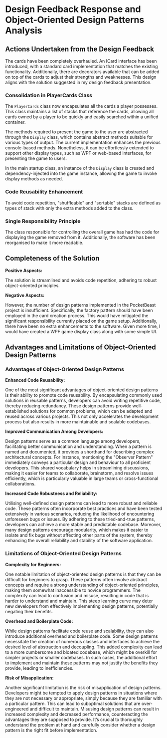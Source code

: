 # Design Feedback Response and Object-Oriented Design Patterns Analysis

## Actions Undertaken from the Design Feedback

The cards have been completely overhauled. An ICard interface has been introduced, with a standard card implementation that matches the existing functionality. Additionally, there are decorators available that can be added on top of the cards to adjust their strengths and weaknesses. This design aligns with the solution suggested in my design feedback presentation.

### Consolidation in PlayerCards Class

The `PlayerCards` class now encapsulates all the cards a player possesses. This class maintains a list of stacks that reference the cards, allowing all cards owned by a player to be quickly and easily searched within a unified container.

The methods required to present the game to the user are abstracted through the `Display` class, which contains abstract methods suitable for various types of output. The current implementation enhances the previous console-based methods. Nonetheless, it can be effortlessly extended to support other display types, such as WPF or web-based interfaces, for presenting the game to users.

In the main startup class, an instance of the `Display` class is created and dependency-injected into the game instance, allowing the game to invoke display methods as needed.

### Code Reusability Enhancement

To avoid code repetition, "shuffleable" and "sortable" stacks are defined as types of stack with only the extra methods added to the class.

### Single Responsibility Principle

The class responsible for controlling the overall game has had the code for displaying the game removed from it. Additionally, the software has been reorganised to make it more readable.

## Completeness of the Solution

**Positive Aspects:**

The solution is streamlined and avoids code repetition, adhering to robust object-oriented principles.

**Negative Aspects:**

However, the number of design patterns implemented in the PocketBeast project is insufficient. Specifically, the factory pattern should have been employed in the card creation process. This would have mitigated the significant responsibility currently placed on the game setup. Additionally, there have been no extra enhancements to the software. Given more time, I would have created a WPF game display class along with some simple UI.

## Advantages and Limitations of Object-Oriented Design Patterns

### Advantages of Object-Oriented Design Patterns

**Enhanced Code Reusability:**

One of the most significant advantages of object-oriented design patterns is their ability to promote code reusability. By encapsulating commonly used solutions in reusable patterns, developers can avoid writing repetitive code, thereby reducing redundancy. These design patterns provide well-established solutions for common problems, which can be adapted and reused across various projects. This not only accelerates the development process but also results in more maintainable and scalable codebases.

**Improved Communication Among Developers:**

Design patterns serve as a common language among developers, facilitating better communication and understanding. When a pattern is named and documented, it provides a shorthand for describing complex architectural concepts. For instance, mentioning the "Observer Pattern" immediately conveys a particular design and behaviour to all proficient developers. This shared vocabulary helps in streamlining discussions, making it easier for teams to collaborate, brainstorm, and resolve issues efficiently, which is particularly valuable in large teams or cross-functional collaborations.

**Increased Code Robustness and Reliability:**

Utilising well-defined design patterns can lead to more robust and reliable code. These patterns often incorporate best practices and have been tested extensively in various scenarios, reducing the likelihood of encountering unforeseen bugs or issues. By adhering to these tried-and-true patterns, developers can achieve a more stable and predictable codebase. Moreover, many design patterns encourage modularity, which makes it easier to isolate and fix bugs without affecting other parts of the system, thereby enhancing the overall reliability and stability of the software application.

### Limitations of Object-Oriented Design Patterns

**Complexity for Beginners:**

One notable limitation of object-oriented design patterns is that they can be difficult for beginners to grasp. These patterns often involve abstract concepts and require a strong understanding of object-oriented principles, making them somewhat inaccessible to novice programmers. The complexity can lead to confusion and misuse, resulting in code that is harder to understand and maintain. This steep learning curve may deter new developers from effectively implementing design patterns, potentially negating their benefits.

**Overhead and Boilerplate Code:**

While design patterns facilitate code reuse and scalability, they can also introduce additional overhead and boilerplate code. Some design patterns necessitate the creation of numerous classes and interfaces to achieve the desired level of abstraction and decoupling. This added complexity can lead to a more cumbersome and bloated codebase, which might be overkill for simpler projects or smaller codebases. In such cases, the additional effort to implement and maintain these patterns may not justify the benefits they provide, leading to inefficiencies.

**Risk of Misapplication:**

Another significant limitation is the risk of misapplication of design patterns. Developers might be tempted to apply design patterns in situations where they are not necessary or appropriate, simply because they are familiar with a particular pattern. This can lead to suboptimal solutions that are over-engineered and difficult to maintain. Misusing design patterns can result in increased complexity and decreased performance, counteracting the advantages they are supposed to provide. It’s crucial to thoroughly understand the problem at hand and carefully consider whether a design pattern is the right fit before implementation.
